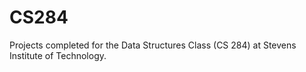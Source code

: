 # CS284
Projects completed for the Data Structures Class (CS 284) at Stevens Institute of Technology.
